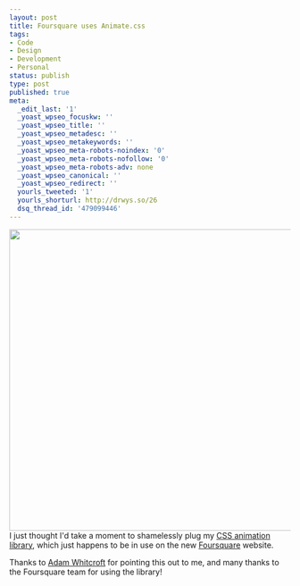 ```yaml
---
layout: post
title: Foursquare uses Animate.css
tags:
- Code
- Design
- Development
- Personal
status: publish
type: post
published: true
meta:
  _edit_last: '1'
  _yoast_wpseo_focuskw: ''
  _yoast_wpseo_title: ''
  _yoast_wpseo_metadesc: ''
  _yoast_wpseo_metakeywords: ''
  _yoast_wpseo_meta-robots-noindex: '0'
  _yoast_wpseo_meta-robots-nofollow: '0'
  _yoast_wpseo_meta-robots-adv: none
  _yoast_wpseo_canonical: ''
  _yoast_wpseo_redirect: ''
  yourls_tweeted: '1'
  yourls_shorturl: http://drwys.so/26
  dsq_thread_id: '479099446'
---
```

<a href="http://foursquare.com"><img class="aligncenter size-full wp-image-992" title="Foursquare using Animate.css" src="http://daneden.me/wp-content/uploads/2011/11/foursquare.png" alt="" width="1019" height="540" /></a>I just thought I'd take a moment to shamelessly plug my <a href="http://daneden.me/animate">CSS animation library</a>, which just happens to be in use on the new <a href="http://foursquare.com">Foursquare</a> website.

Thanks to <a href="http://adamwhitcroft.com">Adam Whitcroft</a> for pointing this out to me, and many thanks to the Foursquare team for using the library!
